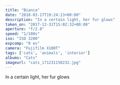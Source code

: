 ```yaml
---
title: "Bianca"
date: "2018-03-17T19:24:13+00:00"
description: "In a certain light, her fur glows"
taken_on: "2017-12-31T15:02:32+00:00"
aperture: "f/2.8"
speed: "1/100s"
iso: "ISO 3200"
expcomp: "0 ev"
camera: "Fujifilm X100T"
tags: ['cats', 'animals', 'interior']
albums: "Cats"
imageurl: "cats_171231150232.jpg"
---
```


In a certain light, her fur glows